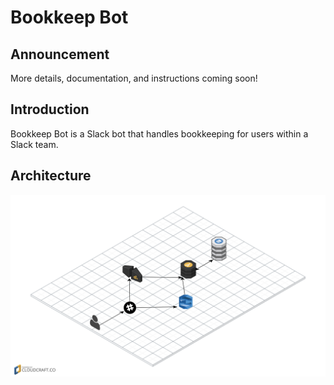 # Bookkeep Bot

## Announcement
More details, documentation, and instructions coming soon!

## Introduction
Bookkeep Bot is a Slack bot that handles bookkeeping for users within a Slack team.


## Architecture
![Bookkeep Bot Architecture](/img/architecture.png)
